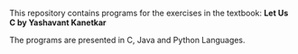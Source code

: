 This repository contains programs for the exercises in the textbook:
**Let Us C by Yashavant Kanetkar**

The programs are presented in C, Java and Python Languages.
